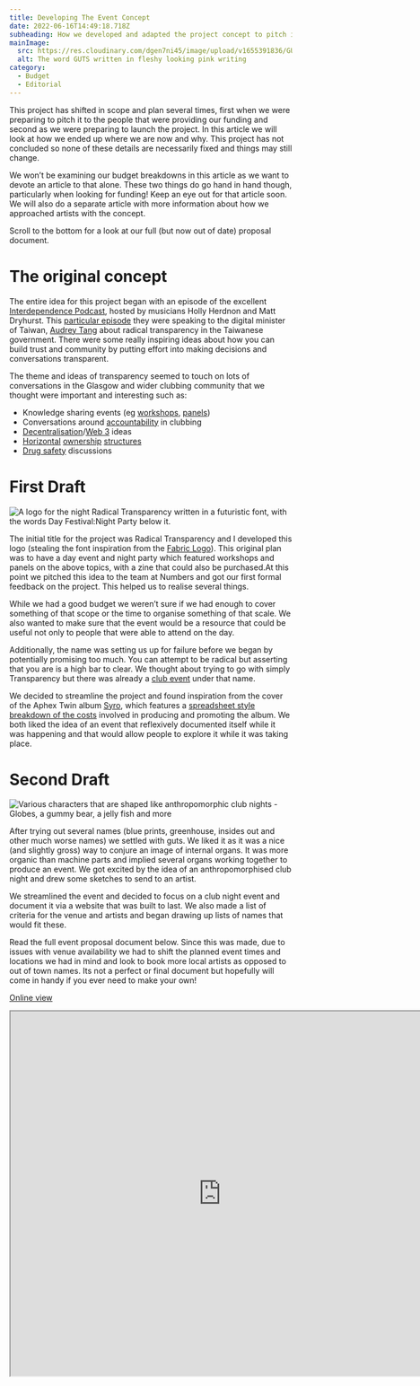 ```yaml
---
title: Developing The Event Concept
date: 2022-06-16T14:49:18.718Z
subheading: How we developed and adapted the project concept to pitch it for funding.
mainImage:
  src: https://res.cloudinary.com/dgen7ni45/image/upload/v1655391836/GUTS_logo_v1_-_Cycles_jshkoq.png
  alt: The word GUTS written in fleshy looking pink writing
category:
  - Budget
  - Editorial
---
```

This project has shifted in scope and plan several times, first when we were preparing to pitch it to the people that were providing our funding and second as we were preparing to launch the project. In this article we will look at how we ended up where we are now and why. This project has not concluded so none of these details are necessarily fixed and things may still change. 

We won’t be examining our budget breakdowns in this article as we want to devote an article to that alone. These two things do go hand in hand though, particularly when looking for funding! Keep an eye out for that article soon. We will also do a separate article with more information about how we approached artists with the concept.

Scroll to the bottom for a look at our full (but now out of date) proposal document.

# **The original concept**

The entire idea for this project began with an episode of the excellent [Interdependence Podcast](https://interdependence.fm/), hosted by musicians Holly Herdnon and Matt Dryhurst. This [particular episode](https://interdependence.fm/episodes/radical-transparency-humor-disinformation-poetry-for-machines-avatar-politicians-and-giving-non-human-entities-a-vote-with-digital-minister-of-taiwan-audrey-tang-X36XnWVg) they were speaking to the digital minister of Taiwan, [Audrey Tang](https://twitter.com/audreyt?ref_src=twsrc%5Egoogle%7Ctwcamp%5Eserp%7Ctwgr%5Eauthor) about radical transparency in the Taiwanese government. There were some really inspiring ideas about how you can build trust and community by putting effort into making decisions and conversations transparent.

The theme and ideas of transparency seemed to touch on lots of conversations in the Glasgow and wider clubbing community that we thought were important and interesting such as:

* Knowledge sharing events (eg [workshops](https://www.theskinny.co.uk/clubs/interviews/ifeoluwa-on-intervention-and-decentralising-dance-music), [panels](https://www.somaskool.com/))
* Conversations around [accountability](https://ra.co/features/3857) in clubbing
* [Decentralisation](https://www.waterandmusic.com/)/[Web 3](https://www.ninaprotocol.com/) ideas
* [Horizontal](https://www.instagram.com/bonjourglasgow/?hl=en) [ownership](https://glasgowautonomous.weebly.com/) [structures](https://www.wharfchambers.org/)
* [Drug safety](https://wearetheloop.org/) discussions

# First Draft

![A logo for the night Radical Transparency written in a futuristic font, with the words Day Festival:Night Party below it. ](https://res.cloudinary.com/dgen7ni45/image/upload/v1655391108/Powerpoint_cover_agny47.png "One Version of the Radical Transparency logo")

The initial title for the project was Radical Transparency and I developed this logo (stealing the font inspiration from the [Fabric Logo](https://www.fabriclondon.com/)). This original plan was to have a day event and night party which featured workshops and panels on the above topics, with a zine that could also be purchased.At this point we pitched this idea to the team at Numbers and got our first formal feedback on the project. This helped us to realise several things. 

While we had a good budget we weren’t sure if we had enough to cover something of that scope or the time to organise something of that scale. We also wanted to make sure that the event would be a resource that could be useful not only to people that were able to attend on the day.

Additionally, the name was setting us up for failure before we began by potentially promising too much. You can attempt to be radical but asserting that you are is a high bar to clear. We thought about trying to go with simply Transparency but there was already a [club event](https://swg3.tv/events/2022/may/transparency-by-frazi-er) under that name.

We decided to streamline the project and found inspiration from the cover of the Aphex Twin album [Syro](https://upload.wikimedia.org/wikipedia/commons/8/8c/Syro_album_cover.jpg), which features a [spreadsheet style breakdown of the costs](https://docs.google.com/spreadsheets/d/1aRsjyfaQv-g7ymJ0RX2ea8dr9ikctzLQGOUTNQ0VjUY/pubhtml?gid=488596311&single=true) involved in producing and promoting the album. We both liked the idea of an event that reflexively documented itself while it was happening and that would allow people to explore it while it was taking place.

# Second Draft

![Various characters that are shaped like anthropomorphic club nights - Globes, a gummy bear, a jelly fish and more](https://res.cloudinary.com/dgen7ni45/image/upload/v1655391265/Adobe_Scan_12_Jun_2022_ng5blp.png "Character Sketches")

After trying out several names (blue prints, greenhouse, insides out and other much worse names) we settled with guts. We liked it as it was a nice (and slightly gross) way to conjure an image of internal organs. It was more organic than machine parts and implied several organs working together to produce an event. We got excited by the idea of an anthropomorphised club night and drew some sketches to send to an artist. 

We streamlined the event and decided to focus on a club night event and document it via a website that was built to last. We also made a list of criteria for the venue and artists and began drawing up lists of names that would fit these.

Read the full event proposal document below. Since this was made, due to issues with venue availability we had to shift the planned event times and locations we had in mind and look to book more local artists as opposed to out of town names. Its not a perfect or final document but hopefully will come in handy if you ever need to make your own!

[Online view](https://docs.google.com/document/d/e/2PACX-1vSBajqtNlwBO8KlsSqsS71vAV88aj6mtWnNkhTEzYwJPWa6nREpHuK6wqSt78AuTNolegh7cdZk2B3n/pub)

<iframe width="750" height="650" src="https://docs.google.com/document/d/e/2PACX-1vSBajqtNlwBO8KlsSqsS71vAV88aj6mtWnNkhTEzYwJPWa6nREpHuK6wqSt78AuTNolegh7cdZk2B3n/pub?embedded=true"></iframe>